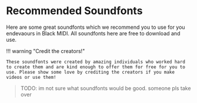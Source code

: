 # Recommended Soundfonts

Here are some great soundfonts which we recommend you to use for you endevaours in Black MIDI. All soundfonts here are free to download and use.

!!! warning "Credit the creators!"

    These soundfonts were created by amazing individuals who worked hard to create them and are kind enough to offer them for free for you to use. Please show some love by crediting the creators if you make videos or use them!

> TODO: im not sure what soundfonts would be good. someone pls take over
